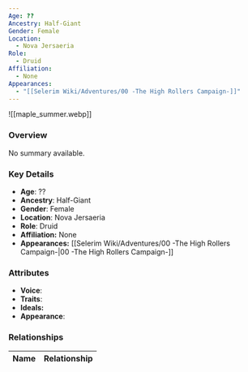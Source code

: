 ```yaml
---
Age: ??
Ancestry: Half-Giant
Gender: Female
Location:
  - Nova Jersaeria
Role:
  - Druid
Affiliation:
  - None
Appearances:
  - "[[Selerim Wiki/Adventures/00 -The High Rollers Campaign-]]"
---
```


![[maple_summer.webp]]

### Overview
No summary available.

### Key Details
- **Age**: ??
- **Ancestry**: Half-Giant
- **Gender**: Female
- **Location**: Nova Jersaeria
- **Role**: Druid
- **Affiliation:** None
- **Appearances:** [[Selerim Wiki/Adventures/00 -The High Rollers Campaign-\|00 -The High Rollers Campaign-]]

### Attributes
- **Voice**: 
- **Traits**: 
- **Ideals:** 
- **Appearance**:

### Relationships

| Name  | Relationship |
| ----- | ------------ |
